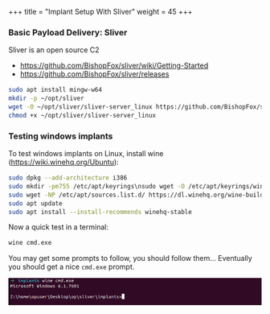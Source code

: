 +++
title = "Implant Setup With Sliver"
weight = 45
+++

### Basic Payload Delivery: Sliver

Sliver is an open source C2
- https://github.com/BishopFox/sliver/wiki/Getting-Started
- https://github.com/BishopFox/sliver/releases

```bash
sudo apt install mingw-w64
mkdir -p ~/opt/sliver
wget -O ~/opt/sliver/sliver-server_linux https://github.com/BishopFox/sliver/releases/download/v1.5.36/sliver-server_linux
chmod +x ~/opt/sliver/sliver-server_linux
```

### Testing windows implants

To test windows implants on Linux, install wine (https://wiki.winehq.org/Ubuntu):

```bash
sudo dpkg --add-architecture i386
sudo mkdir -pm755 /etc/apt/keyrings\nsudo wget -O /etc/apt/keyrings/winehq-archive.key https://dl.winehq.org/wine-builds/winehq.key
sudo wget -NP /etc/apt/sources.list.d/ https://dl.winehq.org/wine-builds/ubuntu/dists/jammy/winehq-jammy.sources
sudo apt update
sudo apt install --install-recommends winehq-stable
```

Now a quick test in a terminal:

```bash
wine cmd.exe
```

You may get some prompts to follow, you should follow them... Eventually you should get a nice `cmd.exe` prompt.

![Wine CMD](/static/how-to-phishing/wine-cmd.png)
